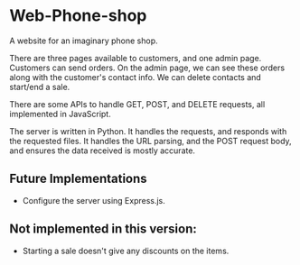 # Web-Phone-shop
A website for an imaginary phone shop.

There are three pages available to customers, and one admin page. Customers can send orders. On the admin page, we can see these orders along with the customer's contact info. We can delete contacts and start/end a sale.

There are some APIs to handle GET, POST, and DELETE requests, all implemented in JavaScript. 

The server is written in Python. It handles the requests, and responds with the requested files. It handles the URL parsing, and the POST request body, and ensures the data received is mostly accurate.


## Future Implementations

- Configure the server using Express.js.

## Not implemented in this version:

- Starting a sale doesn't give any discounts on the items.
